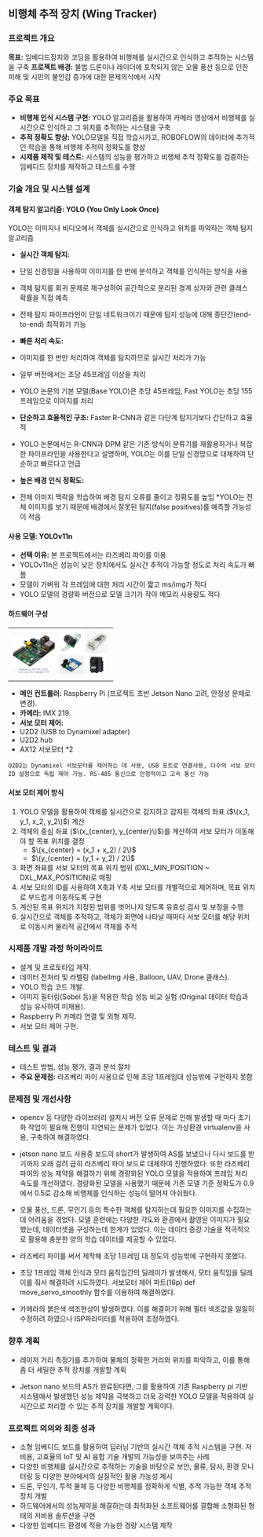 ## 비행체 추적 장치 (Wing Tracker)

### 프로젝트 개요

**목표:** 
임베디드장치와 코딩을 활용하여 비행체를 실시간으로 인식하고 추적하는 시스템을 구축
**프로젝트 배경:** 불법 드론이나 레이더에 포착되지 않는 오물 풍선 등으로 인한 피해 및 시민의 불안감 증가에 대한 문제의식에서 시작

### 주요 목표

* **비행체 인식 시스템 구현:** YOLO 알고리즘을 활용하여 카메라 영상에서 비행체를 실시간으로 인식하고 그 위치를 추적하는 시스템을 구축
* **추적 정확도 향상:** YOLO모델을 직접 학습시키고, ROBOFLOW의 데이터에 추가적인 학습을 통해 비행체 추적의 정확도를 향상
* **시제품 제작 및 테스트:** 시스템의 성능을 평가하고 비행체 추적 정확도를 검증하는 임베디드 장치를 제작하고 테스트를 수행

### 기술 개요 및 시스템 설계

#### 객체 탐지 알고리즘: YOLO (You Only Look Once)

YOLO는 이미지나 비디오에서 객체를 실시간으로 인식하고 위치를 파악하는 객체 탐지 알고리즘

* **실시간 객체 탐지:** 
* 단일 신경망을 사용하여 이미지를 한 번에 분석하고 객체를 인식하는 방식을 사용
* 객체 탐지를 회귀 문제로 재구성하여 공간적으로 분리된 경계 상자와 관련 클래스 확률을 직접 예측
* 전체 탐지 파이프라인이 단일 네트워크이기 때문에 탐지 성능에 대해 종단간(end-to-end) 최적화가 가능

* **빠른 처리 속도:** 
* 이미지를 한 번만 처리하여 객체를 탐지하므로 실시간 처리가 가능
* 일부 버전에서는 초당 45프레임 이상을 처리
* YOLO 논문의 기본 모델(Base YOLO)은 초당 45프레임, Fast YOLO는 초당 155프레임으로 이미지를 처리

* **단순하고 효율적인 구조:** Faster R-CNN과 같은 다단계 탐지기보다 간단하고 효율적
* YOLO 논문에서는 R-CNN과 DPM 같은 기존 방식이 분류기를 재활용하거나 복잡한 파이프라인을 사용한다고 설명하며, YOLO는 이를 단일 신경망으로 대체하여 단순하고 빠르다고 언급
* **높은 배경 인식 정확도:** 
* 전체 이미지 맥락을 학습하여 배경 탐지 오류를 줄이고 정확도를 높임
*YOLO는 전체 이미지를 보기 때문에 배경에서 잘못된 탐지(false positives)를 예측할 가능성이 적음

#### 사용 모델: YOLOv11n

* **선택 이유:** 본 프로젝트에서는 라즈베리 파이를 이용
* YOLOv11n은 성능이 낮은 장치에서도 실시간 추적이 가능할 정도로 처리 속도가 빠름
* 모델이 가벼워 각 프레임에 대한 처리 시간이 짧고 ms/img가 적다
* YOLO 모델의 경량화 버전으로 모델 크기가 작아 메모리 사용량도 적다

#### 하드웨어 구성

<table>
  <tr>
    <td><img src="imgs/hardware.png" alt="하드웨어 구성" width="200"></td>
  </tr>
</table>

* **메인 컨트롤러:** Raspberry Pi (프로젝트 초반 Jetson Nano 고려, 안정성 문제로 변경).
* **카메라:** IMX 219.
* **서보 모터 제어:** 
* U2D2 (USB to Dynamixel adapter)
* U2D2 hub
* AX12 서보모터 *2 

`U2D2는 Dynamixel 서보모터를 제어하는 데 사용, USB 포트로 연결사용, 다수의 서보 모터 ID 설정으로 독립 제어 가능. RS-485 통신으로 안정적이고 고속 통신 가능`

#### 서보 모터 제어 방식

1.  YOLO 모델을 활용하여 객체를 실시간으로 감지하고 감지된 객체의 좌표 ($\(x_1, y_1, x_2, y_2\)$) 계산
2.  객체의 중심 좌표 ($\(x_{center}, y_{center}\)$)를 계산하여 서보 모터가 이동해야 할 목표 위치를 결정
    * $\(x_{center} = (x_1 + x_2) / 2\)$
    * $\(y_{center} = (y_1 + y_2) / 2\)$
3.  화면 좌표를 서보 모터의 목표 위치 범위 (DXL\_MIN\_POSITION ~ DXL\_MAX\_POSITION)로 매핑
4.  서보 모터의 ID를 사용하여 X축과 Y축 서보 모터를 개별적으로 제어하며, 목표 위치로 부드럽게 이동하도록 구현
5.  계산된 목표 위치가 지정된 범위를 벗어나지 않도록 유효성 검사 및 보정을 수행
6.  실시간으로 객체를 추적하고, 객체가 화면에 나타날 때마다 서보 모터를 해당 위치로 이동시켜 물리적 공간에서 객체를 추적

### 시제품 개발 과정 하이라이트

* 설계 및 프로토타입 제작.
* 데이터 전처리 및 라벨링 (labelImg 사용, Balloon, UAV, Drone 클래스).
* YOLO 학습 코드 개발.
* 이미지 필터링(Sobel 등)을 적용한 학습 성능 비교 실험 (Original 데이터 학습과 성능 유사하여 미채용).
* Raspberry Pi 카메라 연결 및 외형 제작.
* 서보 모터 제어 구현.

### 테스트 및 결과

* 테스트 방법, 성능 평가, 결과 분석 절차
* **주요 문제점:** 라즈베리 파이 사용으로 인해 초당 1프레임대 성능밖에 구현하지 못함

### 문제점 및 개선사항
* opencv 등 다양한 라이브러리 설치시 버전 오류 문제로 인해 발생할 때 마다 초기화 작업이 필요해 진행이 지연되는 문제가 있었다. 이는 가상환경 virtualenv을 사용, 구축하여 해결하였다.

* jetson nano 보드 사용중 보드의 short가 발생하여 AS를 보냈으나 다시 보드를 받기까지 오래 걸려 급히 라즈베리 파이 보드로 대체하여 진행하였다. 또한 라즈베리 파이의 성능 제약을 해결하기 위해 경량화된 YOLO 모델을 적용하여 프레임 처리 속도를 개선하였다. 경량화된 모델을 사용했기 때문에 기존 모델 기준 정확도가 0.9에서 0.5로 감소해 비행체를 인식하는 성능이 떨어져 아쉬웠다.

* 오물 풍선, 드론, 무인기 등의 특수한 객체를 탐지하는데 필요한 이미지를 수집하는데 어려움을 겪었다. 모델 훈련에는 다양한 각도와 환경에서 촬영된 이미지가 필요했는데, 데이터셋을 구성하는데 한계가 있었다. 이는 데이터 증강 기술을 적극적으로 활용해 충분한 양의 학습 데이터를 제공할 수 있었다.

* 라즈베리 파이를 써서 제작해 초당 1프레임 대 정도의 성능밖에 구현하지 못했다.

* 초당 1프레임 객체 인식과 모터 움직임간의 딜레이가 발생해서, 모터 움직임을 딜레이를 줘서 해결하려 시도하였다. 서보모터 제어 파트(16p) def move_servo_smoothly 함수를 이용하여 해결하였다.

* 카메라의 붉은색 색조현상이 발생하였다. 이를 해결하기 위해 필터 색조값을 일일히 수정하려 하였으나 ISP파라미터를 적용하여 조정하였다.

### 향후 계획

* 레이저 거리 측정기를 추가하여 물체의 정확한 거리와 위치를 파악하고, 이를 통해 좀 더 세밀한 추적 장치를 개발할 계획

* Jetson nano 보드의 AS가 완료된다면, 그를 활용하여 기존 Raspberry pi 기반 시스템에서 발생했던 성능 제약을 극복하고 더욱 강력한 YOLO 모델을 적용하여 실시간으로 처리할 수 있는 추적 장치를 개발할 계획이다. 

### 프로젝트 의의와 최종 성과

* 소형 임베디드 보드를 활용하여 딥러닝 기반의 실시간 객체 추적 시스템을 구현. 저비용, 고효율의 IoT 및 AI 융합 기술 개발의 가능성을 보여주는 사례
* 다양한 비행체를 실시간으로 추적하는 기술을 바탕으로 보안, 물류, 탐사, 환경 모니터링 등 다양한 분야에서의 실질적인 활용 가능성 제시
* 드론, 무인기, 투척 물체 등 다양한 비행체를 정확하게 식별, 추적 가능한 객체 추적 장치 개발
* 하드웨어에서의 성능제약을 해결하는데 최적화된 소프트웨어를 결합해 소형화된 형태의 저비용 솔루션을 구현
* 다양한 임베디드 환경에 적용 가능한 경량 시스템 제작 

